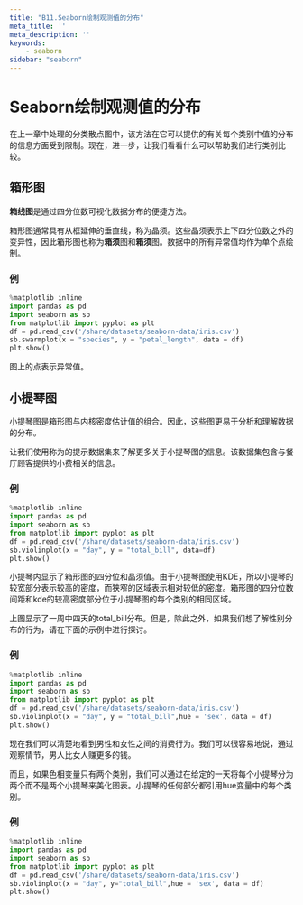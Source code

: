 ```yaml
---
title: "B11.Seaborn绘制观测值的分布"
meta_title: ''
meta_description: ''
keywords: 
    - seaborn
sidebar: "seaborn"
---
```

# Seaborn绘制观测值的分布

在上一章中处理的分类散点图中，该方法在它可以提供的有关每个类别中值的分布的信息方面受到限制。现在，进一步，让我们看看什么可以帮助我们进行类别比较。

## 箱形图

**箱线图**是通过四分位数可视化数据分布的便捷方法。

箱形图通常具有从框延伸的垂直线，称为晶须。这些晶须表示上下四分位数之外的变异性，因此箱形图也称为**箱须**图和**箱须**图。数据中的所有异常值均作为单个点绘制。

### 例

```python
%matplotlib inline
import pandas as pd
import seaborn as sb
from matplotlib import pyplot as plt
df = pd.read_csv('/share/datasets/seaborn-data/iris.csv')
sb.swarmplot(x = "species", y = "petal_length", data = df)
plt.show()
```

图上的点表示异常值。

## 小提琴图

小提琴图是箱形图与内核密度估计值的组合。因此，这些图更易于分析和理解数据的分布。

让我们使用称为的提示数据集来了解更多关于小提琴图的信息。该数据集包含与餐厅顾客提供的小费相关的信息。

### 例

```python
%matplotlib inline
import pandas as pd
import seaborn as sb
from matplotlib import pyplot as plt
df = pd.read_csv('/share/datasets/seaborn-data/iris.csv')
sb.violinplot(x = "day", y = "total_bill", data=df)
plt.show()
```

小提琴内显示了箱形图的四分位和晶须值。由于小提琴图使用KDE，所以小提琴的较宽部分表示较高的密度，而狭窄的区域表示相对较低的密度。箱形图的四分位数间距和kde的较高密度部分位于小提琴图的每个类别的相同区域。

上图显示了一周中四天的total_bill分布。但是，除此之外，如果我们想了解性别分布的行为，请在下面的示例中进行探讨。

### 例

```python
%matplotlib inline
import pandas as pd
import seaborn as sb
from matplotlib import pyplot as plt
df = pd.read_csv('/share/datasets/seaborn-data/iris.csv')
sb.violinplot(x = "day", y = "total_bill",hue = 'sex', data = df)
plt.show()
```

现在我们可以清楚地看到男性和女性之间的消费行为。我们可以很容易地说，通过观察情节，男人比女人赚更多的钱。

而且，如果色相变量只有两个类别，我们可以通过在给定的一天将每个小提琴分为两个而不是两个小提琴来美化图表。小提琴的任何部分都引用hue变量中的每个类别。

### 例

```python
%matplotlib inline
import pandas as pd
import seaborn as sb
from matplotlib import pyplot as plt
df = pd.read_csv('/share/datasets/seaborn-data/iris.csv')
sb.violinplot(x = "day", y="total_bill",hue = 'sex', data = df)
plt.show()
```
<code class=gatsby-kernelname data-language=python></code>
<script type="text/javascript" src="https://cdn.freeaihub.com/asset/js/cell.js"></script>
